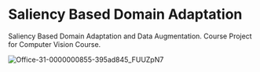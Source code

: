 # Saliency Based Domain Adaptation
Saliency Based Domain Adaptation and Data Augmentation. Course Project for Computer Vision Course.


![Office-31-0000000855-395ad845_FUUZpN7](https://github.com/visheshagrawal/saliency_DA/assets/48515800/08ce0330-2e20-41ee-84f5-80a197cdea0b)

